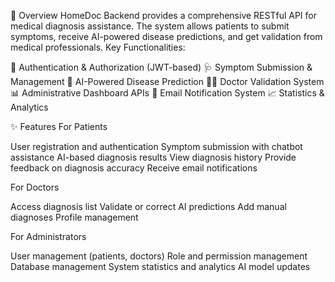 🎯 Overview
HomeDoc Backend provides a comprehensive RESTful API for medical diagnosis assistance. The system allows patients to submit symptoms, receive AI-powered disease predictions, and get validation from medical professionals.
Key Functionalities:

🔐 Authentication & Authorization (JWT-based)
🩺 Symptom Submission & Management
🤖 AI-Powered Disease Prediction
👨‍⚕️ Doctor Validation System
📊 Administrative Dashboard APIs
📧 Email Notification System
📈 Statistics & Analytics

✨ Features
For Patients

User registration and authentication
Symptom submission with chatbot assistance
AI-based diagnosis results
View diagnosis history
Provide feedback on diagnosis accuracy
Receive email notifications

For Doctors

Access diagnosis list
Validate or correct AI predictions
Add manual diagnoses
Profile management

For Administrators

User management (patients, doctors)
Role and permission management
Database management
System statistics and analytics
AI model updates
